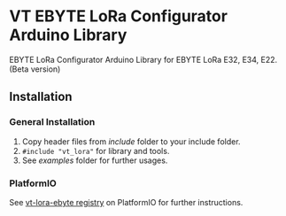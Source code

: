# VT EBYTE LoRa Configurator Arduino Library

EBYTE LoRa Configurator Arduino Library for EBYTE LoRa E32, E34, E22. (Beta version)

## Installation

### General Installation

1. Copy header files from *include* folder to your include folder.
2. `#include "vt_lora"` for library and tools.
3. See *examples* folder for further usages.

### PlatformIO

See [vt-lora-ebyte registry](https://registry.platformio.org/libraries/vtneil/vt-lora-ebyte) on PlatformIO for further
instructions.